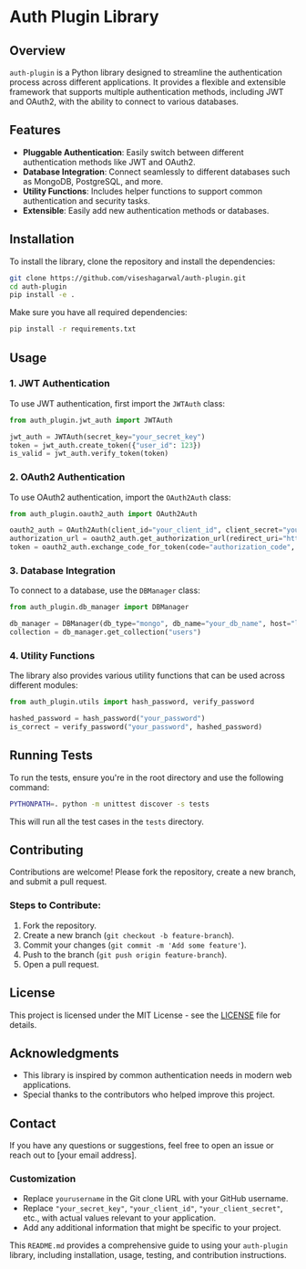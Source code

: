 # Auth Plugin Library

## Overview

`auth-plugin` is a Python library designed to streamline the authentication process across different applications. It provides a flexible and extensible framework that supports multiple authentication methods, including JWT and OAuth2, with the ability to connect to various databases.

## Features

- **Pluggable Authentication**: Easily switch between different authentication methods like JWT and OAuth2.
- **Database Integration**: Connect seamlessly to different databases such as MongoDB, PostgreSQL, and more.
- **Utility Functions**: Includes helper functions to support common authentication and security tasks.
- **Extensible**: Easily add new authentication methods or databases.

## Installation

To install the library, clone the repository and install the dependencies:

```bash
git clone https://github.com/viseshagarwal/auth-plugin.git
cd auth-plugin
pip install -e .
```

Make sure you have all required dependencies:

```bash
pip install -r requirements.txt
```

## Usage

### 1. **JWT Authentication**

To use JWT authentication, first import the `JWTAuth` class:

```python
from auth_plugin.jwt_auth import JWTAuth

jwt_auth = JWTAuth(secret_key="your_secret_key")
token = jwt_auth.create_token({"user_id": 123})
is_valid = jwt_auth.verify_token(token)
```

### 2. **OAuth2 Authentication**

To use OAuth2 authentication, import the `OAuth2Auth` class:

```python
from auth_plugin.oauth2_auth import OAuth2Auth

oauth2_auth = OAuth2Auth(client_id="your_client_id", client_secret="your_client_secret")
authorization_url = oauth2_auth.get_authorization_url(redirect_uri="https://yourapp.com/callback")
token = oauth2_auth.exchange_code_for_token(code="authorization_code", redirect_uri="https://yourapp.com/callback")
```

### 3. **Database Integration**

To connect to a database, use the `DBManager` class:

```python
from auth_plugin.db_manager import DBManager

db_manager = DBManager(db_type="mongo", db_name="your_db_name", host="localhost", port=27017)
collection = db_manager.get_collection("users")
```

### 4. **Utility Functions**

The library also provides various utility functions that can be used across different modules:

```python
from auth_plugin.utils import hash_password, verify_password

hashed_password = hash_password("your_password")
is_correct = verify_password("your_password", hashed_password)
```

## Running Tests

To run the tests, ensure you're in the root directory and use the following command:

```bash
PYTHONPATH=. python -m unittest discover -s tests
```

This will run all the test cases in the `tests` directory.

## Contributing

Contributions are welcome! Please fork the repository, create a new branch, and submit a pull request.

### Steps to Contribute:

1. Fork the repository.
2. Create a new branch (`git checkout -b feature-branch`).
3. Commit your changes (`git commit -m 'Add some feature'`).
4. Push to the branch (`git push origin feature-branch`).
5. Open a pull request.

## License

This project is licensed under the MIT License - see the [LICENSE](LICENSE) file for details.

## Acknowledgments

- This library is inspired by common authentication needs in modern web applications.
- Special thanks to the contributors who helped improve this project.

## Contact

If you have any questions or suggestions, feel free to open an issue or reach out to [your email address].

### Customization

- Replace `yourusername` in the Git clone URL with your GitHub username.
- Replace `"your_secret_key"`, `"your_client_id"`, `"your_client_secret"`, etc., with actual values relevant to your application.
- Add any additional information that might be specific to your project.

This `README.md` provides a comprehensive guide to using your `auth-plugin` library, including installation, usage, testing, and contribution instructions.
